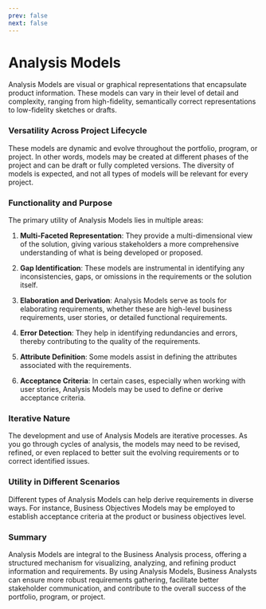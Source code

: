 ```yaml
---
prev: false
next: false
---
```


# Analysis Models

Analysis Models are visual or graphical representations that encapsulate product information. These models can vary in their level of detail and complexity, ranging from high-fidelity, semantically correct representations to low-fidelity sketches or drafts.

### Versatility Across Project Lifecycle

These models are dynamic and evolve throughout the portfolio, program, or project. In other words, models may be created at different phases of the project and can be draft or fully completed versions. The diversity of models is expected, and not all types of models will be relevant for every project.

### Functionality and Purpose

The primary utility of Analysis Models lies in multiple areas:

1. **Multi-Faceted Representation**: They provide a multi-dimensional view of the solution, giving various stakeholders a more comprehensive understanding of what is being developed or proposed.

2. **Gap Identification**: These models are instrumental in identifying any inconsistencies, gaps, or omissions in the requirements or the solution itself.

3. **Elaboration and Derivation**: Analysis Models serve as tools for elaborating requirements, whether these are high-level business requirements, user stories, or detailed functional requirements.

4. **Error Detection**: They help in identifying redundancies and errors, thereby contributing to the quality of the requirements.

5. **Attribute Definition**: Some models assist in defining the attributes associated with the requirements.

6. **Acceptance Criteria**: In certain cases, especially when working with user stories, Analysis Models may be used to define or derive acceptance criteria.

### Iterative Nature

The development and use of Analysis Models are iterative processes. As you go through cycles of analysis, the models may need to be revised, refined, or even replaced to better suit the evolving requirements or to correct identified issues.

### Utility in Different Scenarios

Different types of Analysis Models can help derive requirements in diverse ways. For instance, Business Objectives Models may be employed to establish acceptance criteria at the product or business objectives level.

### Summary

Analysis Models are integral to the Business Analysis process, offering a structured mechanism for visualizing, analyzing, and refining product information and requirements. By using Analysis Models, Business Analysts can ensure more robust requirements gathering, facilitate better stakeholder communication, and contribute to the overall success of the portfolio, program, or project.

